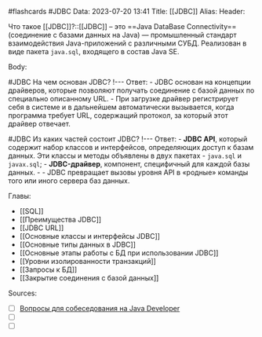 #flashcards #JDBC
Data: 2023-07-20 13:41
Title: [[JDBC]]
Alias:
Header:

Что такое [[JDBC]]?::[[JDBC]] – это ==Java DataBase Connectivity== (соединение с базами данных на Java) — промышленный стандарт взаимодействия Java-приложений с различными СУБД. Реализован в виде пакета `java.sql`, входящего в состав Java SE.
<!--SR:!2023-11-05,10,650-->


Body:



#JDBC 
На чем основан JDBC?
!---
Ответ:
	- JDBC основан на концепции драйверов, которые позволяют получать соединение с базой данных по специально описанному URL. 
	- При загрузке драйвер регистрирует себя в системе и в дальнейшем автоматически вызывается, когда программа требует URL, содержащий протокол, за который этот драйвер отвечает.
<!--SR:!2023-11-03,10,270-->


#JDBC 
Из каких частей состоит JDBC?
!---
Ответ:
	- **JDBC API**, который содержит набор классов и интерфейсов, определяющих доступ к базам данных. Эти классы и методы объявлены в двух пакетах - `java.sql` и `javax.sql`;
	- **JDBC-драйвер**, компонент, специфичный для каждой базы данных.
	- 
	- JDBC превращает вызовы уровня API в «родные» команды того или иного сервера баз данных.
<!--SR:!2023-11-03,10,250-->




Главы:
- [[SQL]]
- [[Преимущества JDBC]]
- [[JDBC URL]]
- [[Основные классы и интерфейсы JDBC]]
- [[Основные типы данных в JDBC]]
- [[Основные этапы работы с БД при использовании JDBC]]
- [[Уровни изолированности транзакций]]
- [[Запросы к БД]]
- [[Закрытие соединения с базой данных]]

Sources:
- [ ] [Вопросы для собеседования на Java Developer](https://github.com/enhorse/java-interview/blob/master/README.md#%D0%9E%D0%9E%D0%9F)
- [ ] []()
- [ ] []()
